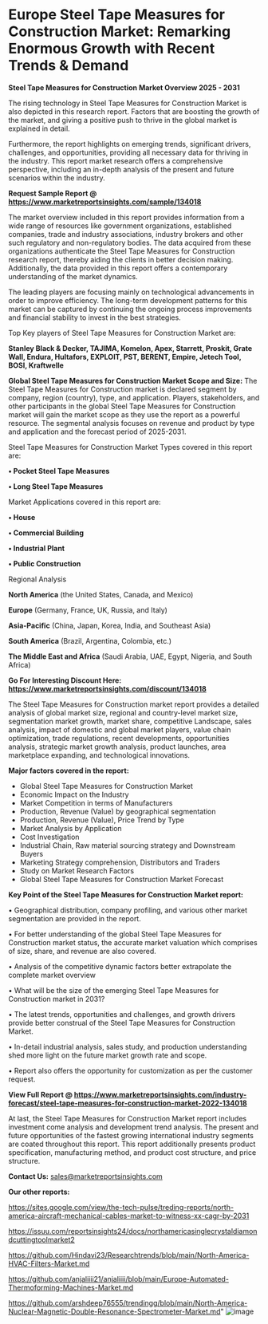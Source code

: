 # Europe Steel Tape Measures for Construction Market: Remarking Enormous Growth with Recent Trends & Demand

<Strong> Steel Tape Measures for Construction Market Overview 2025 - 2031</strong>

The rising technology in Steel Tape Measures for Construction Market is also depicted in this research report. Factors that are boosting the growth of the market, and giving a positive push to thrive in the global market is explained in detail.

Furthermore, the report highlights on emerging trends, significant drivers, challenges, and opportunities, providing all necessary data for thriving in the industry. This report market research offers a comprehensive perspective, including an in-depth analysis of the present and future scenarios within the industry.

<strong>Request Sample Report @ <a href=https://www.marketreportsinsights.com/sample/134018>https://www.marketreportsinsights.com/sample/134018</a></strong>

The market overview included in this report provides information from a wide range of resources like government organizations, established companies, trade and industry associations, industry brokers and other such regulatory and non-regulatory bodies. The data acquired from these organizations authenticate the Steel Tape Measures for Construction research report, thereby aiding the clients in better decision making. Additionally, the data provided in this report offers a contemporary understanding of the market dynamics.

The leading players are focusing mainly on technological advancements in order to improve efficiency. The long-term development patterns for this market can be captured by continuing the ongoing process improvements and financial stability to invest in the best strategies.

Top Key players of Steel Tape Measures for Construction Market are:

<strong>Stanley Black & Decker, TAJIMA, Komelon, Apex, Starrett, Proskit, Grate Wall, Endura, Hultafors, EXPLOIT, PST, BERENT, Empire, Jetech Tool, BOSI, Kraftwelle</strong>

<strong><b>Global Steel Tape Measures for Construction Market Scope and Size:</b></strong>
The Steel Tape Measures for Construction market is declared segment by company, region (country), type, and application. Players, stakeholders, and other participants in the global Steel Tape Measures for Construction market will gain the market scope as they use the report as a powerful resource. The segmental analysis focuses on revenue and product by type and application and the forecast period of 2025-2031.

Steel Tape Measures for Construction Market Types covered in this report are:

<strong>• Pocket Steel Tape Measures

• Long Steel Tape Measures</strong>

Market Applications covered in this report are:

<strong>• House

• Commercial Building

• Industrial Plant

• Public Construction</strong> 

Regional Analysis

<strong>North America</strong> (the United States, Canada, and Mexico)

<strong>Europe</strong> (Germany, France, UK, Russia, and Italy)

<strong>Asia-Pacific</strong> (China, Japan, Korea, India, and Southeast Asia)

<strong>South America</strong> (Brazil, Argentina, Colombia, etc.)

<strong>The Middle East and Africa</strong> (Saudi Arabia, UAE, Egypt, Nigeria, and South Africa)

<strong>Go For Interesting Discount Here: <a href=https://www.marketreportsinsights.com/discount/134018>https://www.marketreportsinsights.com/discount/134018</a></strong>

The Steel Tape Measures for Construction market report provides a detailed analysis of global market size, regional and country-level market size, segmentation market growth, market share, competitive Landscape, sales analysis, impact of domestic and global market players, value chain optimization, trade regulations, recent developments, opportunities analysis, strategic market growth analysis, product launches, area marketplace expanding, and technological innovations.

<strong><b>Major factors covered in the report:</b></strong>
<ul>
  <li>Global Steel Tape Measures for Construction Market </li>
  <li>Economic Impact on the Industry</li>
  <li>Market Competition in terms of Manufacturers</li>
  <li>Production, Revenue (Value) by geographical segmentation</li>
  <li>Production, Revenue (Value), Price Trend by Type</li>
  <li>Market Analysis by Application</li>
  <li>Cost Investigation</li>
  <li>Industrial Chain, Raw material sourcing strategy and Downstream Buyers</li>
  <li>Marketing Strategy comprehension, Distributors and Traders</li>
  <li>Study on Market Research Factors</li>
  <li>Global Steel Tape Measures for Construction Market Forecast</li>
</ul>

<strong><b>Key Point of the Steel Tape Measures for Construction Market report:</b></strong>

• Geographical distribution, company profiling, and various other market segmentation are provided in the report.

• For better understanding of the global Steel Tape Measures for Construction market status, the accurate market valuation which comprises of size, share, and revenue are also covered.

• Analysis of the competitive dynamic factors better extrapolate the complete market overview

• What will be the size of the emerging Steel Tape Measures for Construction market in 2031?

• The latest trends, opportunities and challenges, and growth drivers provide better construal of the Steel Tape Measures for Construction Market.

• In-detail industrial analysis, sales study, and production understanding shed more light on the future market growth rate and scope.

• Report also offers the opportunity for customization as per the customer request.

<strong><b>View Full Report @ <a href=https://www.marketreportsinsights.com/industry-forecast/steel-tape-measures-for-construction-market-2022-134018>https://www.marketreportsinsights.com/industry-forecast/steel-tape-measures-for-construction-market-2022-134018</a></b></strong>


At last, the Steel Tape Measures for Construction Market report includes investment come analysis and development trend analysis. The present and future opportunities of the fastest growing international industry segments are coated throughout this report. This report additionally presents product specification, manufacturing method, and product cost structure, and price structure.

<strong>Contact Us:</strong>
sales@marketreportsinsights.com

<strong>Our other reports:</strong>

<a href=https://sites.google.com/view/the-tech-pulse/treding-reports/north-america-aircraft-mechanical-cables-market-to-witness-xx-cagr-by-2031>https://sites.google.com/view/the-tech-pulse/treding-reports/north-america-aircraft-mechanical-cables-market-to-witness-xx-cagr-by-2031</a>

<a href=https://issuu.com/reportsinsights24/docs/northamericasinglecrystaldiamondcuttingtoolmarket2>https://issuu.com/reportsinsights24/docs/northamericasinglecrystaldiamondcuttingtoolmarket2</a>

<a href=https://github.com/Hindavi23/Researchtrends/blob/main/North-America-HVAC-Filters-Market.md>https://github.com/Hindavi23/Researchtrends/blob/main/North-America-HVAC-Filters-Market.md</a>

<a href=https://github.com/anjaliiii21/anjaliiii/blob/main/Europe-Automated-Thermoforming-Machines-Market.md>https://github.com/anjaliiii21/anjaliiii/blob/main/Europe-Automated-Thermoforming-Machines-Market.md</a>

<a href=https://github.com/arshdeep76555/trendingg/blob/main/North-America-Nuclear-Magnetic-Double-Resonance-Spectrometer-Market.md>https://github.com/arshdeep76555/trendingg/blob/main/North-America-Nuclear-Magnetic-Double-Resonance-Spectrometer-Market.md</a>"
![image](https://github.com/user-attachments/assets/53e370f3-ff49-47ec-a910-de6cf3026ecf)
